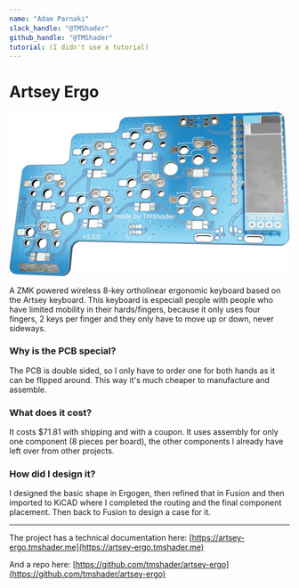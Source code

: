 ```yaml
---
name: "Adam Parnaki"
slack_handle: "@TMShader"
github_handle: "@TMShader"
tutorial: (I didn't use a tutorial)
---
```


# Artsey Ergo

<p align="center">
<img src="src/_image.png" alt="Artsey Ergo PCB" width="600px" height="auto">
</p>

A ZMK powered wireless 8-key ortholinear ergonomic keyboard based on the Artsey keyboard.
This keyboard is especiall people with people who have limited mobility in their hards/fingers,
because it only uses four fingers, 2 keys per finger and they only have to move up or down,
never sideways.



### Why is the PCB special?

The PCB is double sided, so I only have to order one for both hands as it can be flipped around.
This way it's much cheaper to manufacture and assemble.



### What does it cost?

It costs $71.81 with shipping and with a coupon. It uses assembly for only one component
(8 pieces per board), the other components I already have left over from other projects.



### How did I design it?

I designed the basic shape in Ergogen, then refined that in Fusion and then imported to KiCAD
where I completed the routing and the final component placement. Then back to Fusion to design
a case for it.

---

The project has a technical documentation here: [https://artsey-ergo.tmshader.me](https://artsey-ergo.tmshader.me)

And a repo here: [https://github.com/tmshader/artsey-ergo](https://github.com/tmshader/artsey-ergo)